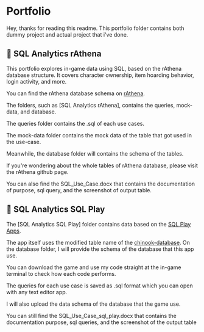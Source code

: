 # Portfolio
Hey, thanks for reading this readme. This portfolio folder contains both dummy project and actual project that i've done.


## 🧙 SQL Analytics rAthena

This portfolio explores in-game data using SQL, based on the rAthena database structure. It covers character ownership, item hoarding behavior, login activity, and more.

You can find the rAthena database schema on [rAthena](https://github.com/rathena/rathena).

The folders, such as [SQL Analytics rAthena], contains the queries, mock-data, and database.

The queries folder contains the .sql of each use cases.

The mock-data folder contains the mock data of the table that got used in the use-case.

Meanwhile, the database folder will contains the schema of the tables.

If you're wondering about the whole tables of rAthena database, please visit the rAthena github page.

You can also find the SQL_Use_Case.docx that contains the documentation of purpose, sql query, and the screenshot of output table.


## 🎸 SQL Analytics SQL Play

The [SQL Analytics SQL Play] folder contains data based on the [SQL Play Apps](https://play.google.com/store/apps/details?id=com.sql_playground).

The app itself uses the modified table name of the [chinook-database](https://github.com/lerocha/chinook-database). On the database folder, I will provide the schema of the database that this app use.

You can download the game and use my code straight at the in-game terminal to check how each code performs.

The queries for each use case is saved as .sql format which you can open with any text editor app.

I will also upload the data schema of the database that the game use.

You can still find the SQL_Use_Case_sql_play.docx that contains the documentation purpose, sql queries, and the screenshot of the output table



